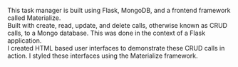 This task manager is built using Flask, MongoDB, and a frontend framework called Materialize.
<br>
Built with create, read, update, and delete calls, otherwise known as CRUD calls, to a Mongo database.
This was done in the context of a Flask application.
<br>
I created HTML based user interfaces to demonstrate these CRUD calls in action.
I styled these interfaces using the Materialize framework.
